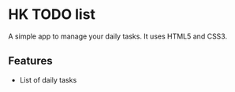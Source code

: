 # HK TODO list
A simple app to manage your daily tasks.
It uses HTML5 and CSS3.
## Features
* List of daily tasks